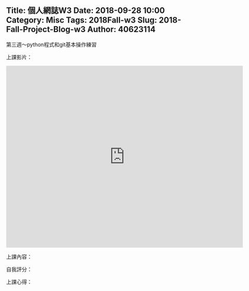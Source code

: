 Title: 個人網誌W3
Date: 2018-09-28 10:00
Category: Misc
Tags: 2018Fall-w3
Slug: 2018-Fall-Project-Blog-w3
Author: 40623114
---

第三週～python程式和git基本操作練習

<!-- PELICAN_END_SUMMARY -->

上課影片：

<iframe src="https://www.youtube.com/watch?v=158Ir6Mni60" width="640" height="492" frameborder="0" webkitallowfullscreen mozallowfullscreen allowfullscreen></iframe>

上課內容：

自我評分：

上課心得：




